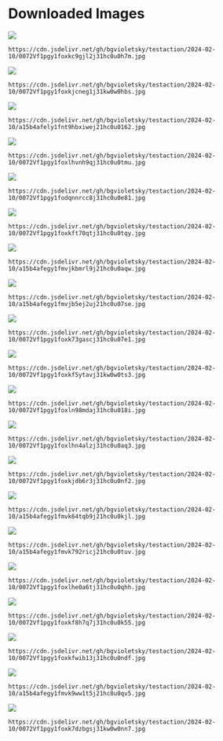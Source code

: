 # Downloaded Images

![](https://cdn.jsdelivr.net/gh/bgvioletsky/testaction/2024-02-10/0072Vf1pgy1foxkc9gjl2j31hc0u0h7m.jpg)
```
https://cdn.jsdelivr.net/gh/bgvioletsky/testaction/2024-02-10/0072Vf1pgy1foxkc9gjl2j31hc0u0h7m.jpg
```
![](https://cdn.jsdelivr.net/gh/bgvioletsky/testaction/2024-02-10/0072Vf1pgy1foxkjcneg1j31kw0w0hbs.jpg)
```
https://cdn.jsdelivr.net/gh/bgvioletsky/testaction/2024-02-10/0072Vf1pgy1foxkjcneg1j31kw0w0hbs.jpg
```
![](https://cdn.jsdelivr.net/gh/bgvioletsky/testaction/2024-02-10/a15b4afely1fnt9hbxiwej21hc0u0162.jpg)
```
https://cdn.jsdelivr.net/gh/bgvioletsky/testaction/2024-02-10/a15b4afely1fnt9hbxiwej21hc0u0162.jpg
```
![](https://cdn.jsdelivr.net/gh/bgvioletsky/testaction/2024-02-10/0072Vf1pgy1foxlhvnh9qj31hc0u0tmu.jpg)
```
https://cdn.jsdelivr.net/gh/bgvioletsky/testaction/2024-02-10/0072Vf1pgy1foxlhvnh9qj31hc0u0tmu.jpg
```
![](https://cdn.jsdelivr.net/gh/bgvioletsky/testaction/2024-02-10/0072Vf1pgy1fodqnnrcc8j31hc0u0e81.jpg)
```
https://cdn.jsdelivr.net/gh/bgvioletsky/testaction/2024-02-10/0072Vf1pgy1fodqnnrcc8j31hc0u0e81.jpg
```
![](https://cdn.jsdelivr.net/gh/bgvioletsky/testaction/2024-02-10/0072Vf1pgy1foxkft70qtj31hc0u0tqy.jpg)
```
https://cdn.jsdelivr.net/gh/bgvioletsky/testaction/2024-02-10/0072Vf1pgy1foxkft70qtj31hc0u0tqy.jpg
```
![](https://cdn.jsdelivr.net/gh/bgvioletsky/testaction/2024-02-10/a15b4afegy1fmvjkbmrl9j21hc0u0aqw.jpg)
```
https://cdn.jsdelivr.net/gh/bgvioletsky/testaction/2024-02-10/a15b4afegy1fmvjkbmrl9j21hc0u0aqw.jpg
```
![](https://cdn.jsdelivr.net/gh/bgvioletsky/testaction/2024-02-10/a15b4afegy1fmvjb5ej2uj21hc0u07se.jpg)
```
https://cdn.jsdelivr.net/gh/bgvioletsky/testaction/2024-02-10/a15b4afegy1fmvjb5ej2uj21hc0u07se.jpg
```
![](https://cdn.jsdelivr.net/gh/bgvioletsky/testaction/2024-02-10/0072Vf1pgy1foxk73gascj31hc0u07e1.jpg)
```
https://cdn.jsdelivr.net/gh/bgvioletsky/testaction/2024-02-10/0072Vf1pgy1foxk73gascj31hc0u07e1.jpg
```
![](https://cdn.jsdelivr.net/gh/bgvioletsky/testaction/2024-02-10/0072Vf1pgy1foxkf5ytavj31kw0w0ts3.jpg)
```
https://cdn.jsdelivr.net/gh/bgvioletsky/testaction/2024-02-10/0072Vf1pgy1foxkf5ytavj31kw0w0ts3.jpg
```
![](https://cdn.jsdelivr.net/gh/bgvioletsky/testaction/2024-02-10/0072Vf1pgy1foxln98mdaj31hc0u018i.jpg)
```
https://cdn.jsdelivr.net/gh/bgvioletsky/testaction/2024-02-10/0072Vf1pgy1foxln98mdaj31hc0u018i.jpg
```
![](https://cdn.jsdelivr.net/gh/bgvioletsky/testaction/2024-02-10/0072Vf1pgy1foxlhn4alzj31hc0u0aq3.jpg)
```
https://cdn.jsdelivr.net/gh/bgvioletsky/testaction/2024-02-10/0072Vf1pgy1foxlhn4alzj31hc0u0aq3.jpg
```
![](https://cdn.jsdelivr.net/gh/bgvioletsky/testaction/2024-02-10/0072Vf1pgy1foxkjdb6r3j31hc0u0nf2.jpg)
```
https://cdn.jsdelivr.net/gh/bgvioletsky/testaction/2024-02-10/0072Vf1pgy1foxkjdb6r3j31hc0u0nf2.jpg
```
![](https://cdn.jsdelivr.net/gh/bgvioletsky/testaction/2024-02-10/a15b4afegy1fmvk64tqb9j21hc0u0kjl.jpg)
```
https://cdn.jsdelivr.net/gh/bgvioletsky/testaction/2024-02-10/a15b4afegy1fmvk64tqb9j21hc0u0kjl.jpg
```
![](https://cdn.jsdelivr.net/gh/bgvioletsky/testaction/2024-02-10/a15b4afegy1fmvk792ricj21hc0u0tuv.jpg)
```
https://cdn.jsdelivr.net/gh/bgvioletsky/testaction/2024-02-10/a15b4afegy1fmvk792ricj21hc0u0tuv.jpg
```
![](https://cdn.jsdelivr.net/gh/bgvioletsky/testaction/2024-02-10/0072Vf1pgy1foxlhe0a6tj31hc0u0qhh.jpg)
```
https://cdn.jsdelivr.net/gh/bgvioletsky/testaction/2024-02-10/0072Vf1pgy1foxlhe0a6tj31hc0u0qhh.jpg
```
![](https://cdn.jsdelivr.net/gh/bgvioletsky/testaction/2024-02-10/0072Vf1pgy1foxkf8h7q7j31hc0u0k55.jpg)
```
https://cdn.jsdelivr.net/gh/bgvioletsky/testaction/2024-02-10/0072Vf1pgy1foxkf8h7q7j31hc0u0k55.jpg
```
![](https://cdn.jsdelivr.net/gh/bgvioletsky/testaction/2024-02-10/0072Vf1pgy1foxkfwib13j31hc0u0ndf.jpg)
```
https://cdn.jsdelivr.net/gh/bgvioletsky/testaction/2024-02-10/0072Vf1pgy1foxkfwib13j31hc0u0ndf.jpg
```
![](https://cdn.jsdelivr.net/gh/bgvioletsky/testaction/2024-02-10/a15b4afegy1fmvk9ww1t5j21hc0u0qv5.jpg)
```
https://cdn.jsdelivr.net/gh/bgvioletsky/testaction/2024-02-10/a15b4afegy1fmvk9ww1t5j21hc0u0qv5.jpg
```
![](https://cdn.jsdelivr.net/gh/bgvioletsky/testaction/2024-02-10/0072Vf1pgy1foxk7dzbgsj31kw0w0nn7.jpg)
```
https://cdn.jsdelivr.net/gh/bgvioletsky/testaction/2024-02-10/0072Vf1pgy1foxk7dzbgsj31kw0w0nn7.jpg
```
